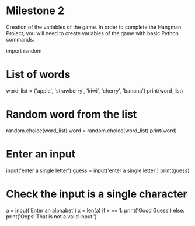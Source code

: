 # Milestone 2
Creation of the variables of the game.
In order to complete the Hangman Project, you will need to create variables of the game with basic Python commands.

import random

# List of words

word_list = ('apple', 'strawberry', 'kiwi', 'cherry', 'banana')
print(word_list)

# Random word from the list

random.choice(word_list)
word = random.choice(word_list)
print(word)

# Enter an input

input('enter a single letter')
guess = input('enter a single letter')
print(guess)

# Check the input is a single character

a = input('Enter an alphabet')
x = len(a)
if x == 1:
    print('Good Guess')
else:
    print('Oops! That is not a valid input.')

